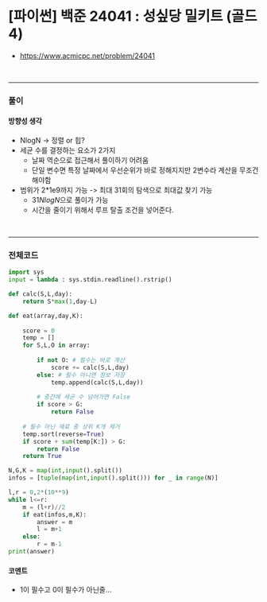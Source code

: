 # **\[파이썬\] 백준 24041 : 성싶당 밀키트 (골드4)**
* https://www.acmicpc.net/problem/24041
<br>


---

### **풀이**

#### **방향성 생각**
* NlogN -> 정렬 or 힙?
* 세균 수를 결정하는 요소가 2가지
    * 날짜 역순으로 접근해서 풀이하기 어려움
    * 단일 변수면 특정 날짜에서 우선순위가 바로 정해지지만 2변수라 계산을 무조건 해야함
* 범위가 2*1e9까지 가능 -> 최대 31회의 탐색으로 최대값 찾기 가능
    * $31NlogN$으로 풀이가 가능
    * 시간을 줄이기 위해서 루프 탈출 조건을 넣어준다.

<br>

---

### **전체코드**
```python
import sys
input = lambda : sys.stdin.readline().rstrip()

def calc(S,L,day):
    return S*max(1,day-L)

def eat(array,day,K):
    
    score = 0
    temp = []
    for S,L,O in array:
        
        if not O: # 필수는 바로 계산
            score += calc(S,L,day)
        else: # 필수 아니면 정보 저장
            temp.append(calc(S,L,day))
        
        # 중간에 세균 수 넘어가면 False
        if score > G:
            return False
    
    # 필수 아닌 재료 중 상위 K개 제거
    temp.sort(reverse=True)
    if score + sum(temp[K:]) > G:
        return False
    return True

N,G,K = map(int,input().split())
infos = [tuple(map(int,input().split())) for _ in range(N)]

l,r = 0,2*(10**9)
while l<=r:
    m = (l+r)//2
    if eat(infos,m,K):
        answer = m
        l = m+1
    else:
        r = m-1
print(answer)
```

#### **코멘트**

* 1이 필수고 0이 필수가 아닌줄...